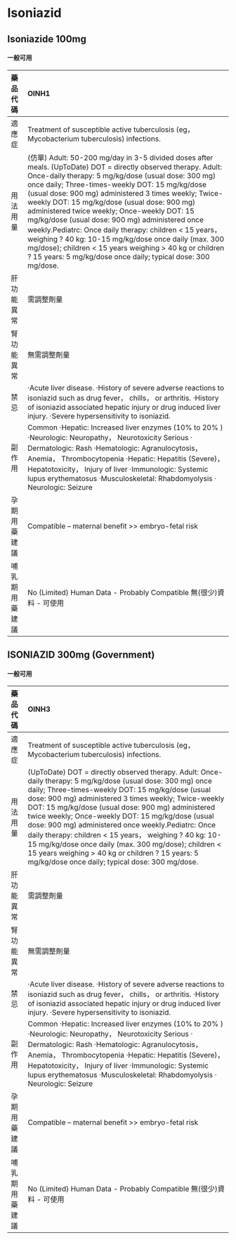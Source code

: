 # Isoniazid

## Isoniazide 100mg

#### 一般可用

| 藥品代碼       | OINH1                                                                                                                                                                                                                                                                                                                                                                                                                                                                                                                                                                                                                                                                          |
|:---------------|:-------------------------------------------------------------------------------------------------------------------------------------------------------------------------------------------------------------------------------------------------------------------------------------------------------------------------------------------------------------------------------------------------------------------------------------------------------------------------------------------------------------------------------------------------------------------------------------------------------------------------------------------------------------------------------|
| 適應症         | Treatment of susceptible active tuberculosis (eg， Mycobacterium tuberculosis) infections.                                                                                                                                                                                                                                                                                                                                                                                                                                                                                                                                                                                     |
| 用法用量       | (仿單) Adult: 50-200 mg/day in 3-5 divided doses after meals. (UpToDate) DOT = directly observed therapy. Adult: Once-daily therapy: 5 mg/kg/dose (usual dose: 300 mg) once daily; Three-times-weekly DOT: 15 mg/kg/dose (usual dose: 900 mg) administered 3 times weekly; Twice-weekly DOT: 15 mg/kg/dose (usual dose: 900 mg) administered twice weekly; Once-weekly DOT: 15 mg/kg/dose (usual dose: 900 mg) administered once weekly.Pediatrc: Once daily therapy: children < 15 years， weighing ? 40 kg: 10-15 mg/kg/dose once daily (max. 300 mg/dose); children < 15 years weighing > 40 kg or children ? 15 years: 5 mg/kg/dose once daily; typical dose: 300 mg/dose. |
| 肝功能異常     | 需調整劑量                                                                                                                                                                                                                                                                                                                                                                                                                                                                                                                                                                                                                                                                     |
| 腎功能異常     | 無需調整劑量                                                                                                                                                                                                                                                                                                                                                                                                                                                                                                                                                                                                                                                                   |
| 禁忌           | ‧Acute liver disease. ‧History of severe adverse reactions to isoniazid such as drug fever， chills， or arthritis. ‧History of isoniazid associated hepatic injury or drug induced liver injury. ‧Severe hypersensitivity to isoniazid.                                                                                                                                                                                                                                                                                                                                                                                                                                       |
| 副作用         | Common ‧Hepatic: Increased liver enzymes (10% to 20% ) ‧Neurologic: Neuropathy， Neurotoxicity Serious ‧Dermatologic: Rash ‧Hematologic: Agranulocytosis， Anemia， Thrombocytopenia ‧Hepatic: Hepatitis (Severe)， Hepatotoxicity， Injury of liver ‧Immunologic: Systemic lupus erythematosus ‧Musculoskeletal: Rhabdomyolysis ‧Neurologic: Seizure                                                                                                                                                                                                                                                                                                                          |
| 孕期用藥建議   | Compatible – maternal benefit >> embryo-fetal risk                                                                                                                                                                                                                                                                                                                                                                                                                                                                                                                                                                                                                             |
| 哺乳期用藥建議 | No (Limited) Human Data - Probably Compatible 無(很少)資料 - 可使用                                                                                                                                                                                                                                                                                                                                                                                                                                                                                                                                                                                                            |

## ISONIAZID 300mg (Government)

#### 一般可用

| 藥品代碼       | OINH3                                                                                                                                                                                                                                                                                                                                                                                                                                                                                                                                                                                                            |
|:---------------|:-----------------------------------------------------------------------------------------------------------------------------------------------------------------------------------------------------------------------------------------------------------------------------------------------------------------------------------------------------------------------------------------------------------------------------------------------------------------------------------------------------------------------------------------------------------------------------------------------------------------|
| 適應症         | Treatment of susceptible active tuberculosis (eg， Mycobacterium tuberculosis) infections.                                                                                                                                                                                                                                                                                                                                                                                                                                                                                                                       |
| 用法用量       | (UpToDate) DOT = directly observed therapy. Adult: Once-daily therapy: 5 mg/kg/dose (usual dose: 300 mg) once daily; Three-times-weekly DOT: 15 mg/kg/dose (usual dose: 900 mg) administered 3 times weekly; Twice-weekly DOT: 15 mg/kg/dose (usual dose: 900 mg) administered twice weekly; Once-weekly DOT: 15 mg/kg/dose (usual dose: 900 mg) administered once weekly.Pediatrc: Once daily therapy: children < 15 years， weighing ? 40 kg: 10-15 mg/kg/dose once daily (max. 300 mg/dose); children < 15 years weighing > 40 kg or children ? 15 years: 5 mg/kg/dose once daily; typical dose: 300 mg/dose. |
| 肝功能異常     | 需調整劑量                                                                                                                                                                                                                                                                                                                                                                                                                                                                                                                                                                                                       |
| 腎功能異常     | 無需調整劑量                                                                                                                                                                                                                                                                                                                                                                                                                                                                                                                                                                                                     |
| 禁忌           | ‧Acute liver disease. ‧History of severe adverse reactions to isoniazid such as drug fever， chills， or arthritis. ‧History of isoniazid associated hepatic injury or drug induced liver injury. ‧Severe hypersensitivity to isoniazid.                                                                                                                                                                                                                                                                                                                                                                         |
| 副作用         | Common ‧Hepatic: Increased liver enzymes (10% to 20% ) ‧Neurologic: Neuropathy， Neurotoxicity Serious ‧Dermatologic: Rash ‧Hematologic: Agranulocytosis， Anemia， Thrombocytopenia ‧Hepatic: Hepatitis (Severe)， Hepatotoxicity， Injury of liver ‧Immunologic: Systemic lupus erythematosus ‧Musculoskeletal: Rhabdomyolysis ‧Neurologic: Seizure                                                                                                                                                                                                                                                            |
| 孕期用藥建議   | Compatible – maternal benefit >> embryo-fetal risk                                                                                                                                                                                                                                                                                                                                                                                                                                                                                                                                                               |
| 哺乳期用藥建議 | No (Limited) Human Data - Probably Compatible 無(很少)資料 - 可使用                                                                                                                                                                                                                                                                                                                                                                                                                                                                                                                                              |

